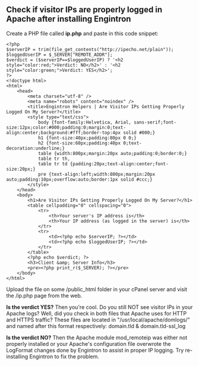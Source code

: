 ## Check if visitor IPs are properly logged in Apache after installing Engintron

Create a PHP file called **ip.php** and paste in this code snippet:

```
<?php
$serverIP = trim(file_get_contents("http://ipecho.net/plain"));
$loggedUserIP = $_SERVER["REMOTE_ADDR"];
$verdict = ($serverIP==$loggedUserIP) ? '<h2 style="color:red;">Verdict: NO</h2>' : '<h2 style="color:green;">Verdict: YES</h2>';
?>
<!doctype html>
<html>
    <head>
        <meta charset="utf-8" />
        <meta name="robots" content="noindex" />
        <title>Engintron Helpers | Are Visitor IPs Getting Properly Logged On My Server?</title>
        <style type="text/css">
            body {font-family:Helvetica, Arial, sans-serif;font-size:12px;color:#000;padding:0;margin:0;text-align:center;background:#fff;border-top:4px solid #000;}
            h1 {font-size:40px;padding:80px 0 0;}
            h2 {font-size:60px;padding:40px 0;text-decoration:underline;}
            table {width:800px;margin:20px auto;padding:0;border:0;}
            table tr th,
            table tr td {padding:20px;text-align:center;font-size:20px;}
            pre {text-align:left;width:800px;margin:20px auto;padding:10px;overflow:auto;border:1px solid #ccc;}
        </style>
    </head>
    <body>
        <h1>Are Visitor IPs Getting Properly Logged On My Server?</h1>
        <table cellpadding="0" cellspacing="0">
            <tr>
                <th>Your server's IP address is</th>
                <th>Your IP address (as logged in the server) is</th>
            </tr>
            <tr>
                <td><?php echo $serverIP; ?></td>
                <td><?php echo $loggedUserIP; ?></td>
            </tr>
        </table>
        <?php echo $verdict; ?>
        <h3>Client &amp; Server Info</h3>
        <pre><?php print_r($_SERVER); ?></pre>
    </body>
</html>
```

Upload the file on some /public\_html folder in your cPanel server and visit the /ip.php page from the web.

**Is the verdict YES?** Then you're cool. Do you still NOT see visitor IPs in your Apache logs? Well, did you check in both files that Apache uses for HTTP and HTTPS traffic? These files are located in "/usr/local/apache/domlogs/" and named after this format respectively: domain.tld & domain.tld-ssl\_log

**Is the verdict NO?** Then the Apache module mod\_remoteip was either not properly installed or your Apache's configuration file overwrote the LogFormat changes done by Engintron to assist in proper IP logging. Try re-installing Engintron to fix the problem.